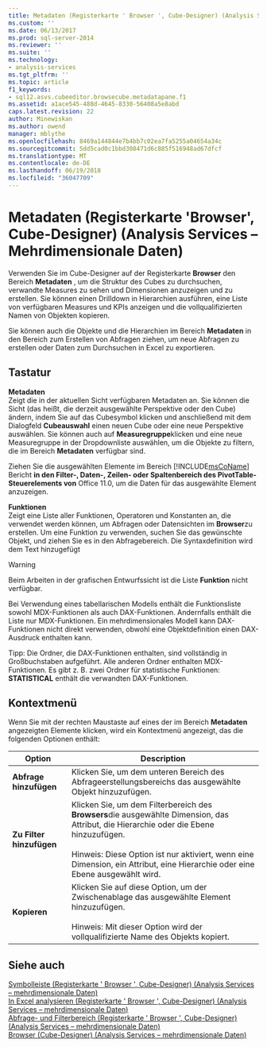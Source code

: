 ```yaml
---
title: Metadaten (Registerkarte ' Browser ', Cube-Designer) (Analysis Services – mehrdimensionale Daten) | Microsoft Docs
ms.custom: ''
ms.date: 06/13/2017
ms.prod: sql-server-2014
ms.reviewer: ''
ms.suite: ''
ms.technology:
- analysis-services
ms.tgt_pltfrm: ''
ms.topic: article
f1_keywords:
- sql12.asvs.cubeeditor.browsecube.metadatapane.f1
ms.assetid: a1ace545-488d-4645-8330-56408a5e8abd
caps.latest.revision: 22
author: Minewiskan
ms.author: owend
manager: mblythe
ms.openlocfilehash: 8469a144844e7b4bb7c02ea7fa5255a04654a34c
ms.sourcegitcommit: 5dd5cad0c1bbd308471d6c885f516948ad67dfcf
ms.translationtype: MT
ms.contentlocale: de-DE
ms.lasthandoff: 06/19/2018
ms.locfileid: "36047709"
---
```

# <a name="metadata-browser-tab-cube-designer-analysis-services---multidimensional-data"></a>Metadaten (Registerkarte 'Browser', Cube-Designer) (Analysis Services – Mehrdimensionale Daten)
  Verwenden Sie im Cube-Designer auf der Registerkarte **Browser** den Bereich **Metadaten** , um die Struktur des Cubes zu durchsuchen, verwandte Measures zu sehen und Dimensionen anzuzeigen und zu erstellen. Sie können einen Drilldown in Hierarchien ausführen, eine Liste von verfügbaren Measures und KPIs anzeigen und die vollqualifizierten Namen von Objekten kopieren.  
  
 Sie können auch die Objekte und die Hierarchien im Bereich **Metadaten** in den Bereich zum Erstellen von Abfragen ziehen, um neue Abfragen zu erstellen oder Daten zum Durchsuchen in Excel zu exportieren.  
  
## <a name="options"></a>Tastatur  
 **Metadaten**  
 Zeigt die in der aktuellen Sicht verfügbaren Metadaten an. Sie können die Sicht (das heißt, die derzeit ausgewählte Perspektive oder den Cube) ändern, indem Sie auf das Cubesymbol klicken und anschließend mit dem Dialogfeld **Cubeauswahl** einen neuen Cube oder eine neue Perspektive auswählen. Sie können auch auf **Measuregruppe**klicken und eine neue Measuregruppe in der Dropdownliste auswählen, um die Objekte zu filtern, die im Bereich **Metadaten** verfügbar sind.  
  
 Ziehen Sie die ausgewählten Elemente im Bereich [!INCLUDE[msCoName](../includes/msconame-md.md)] Bericht **in den Filter-, Daten-, Zeilen- oder Spaltenbereich des PivotTable-Steuerelements von** Office 11.0, um die Daten für das ausgewählte Element anzuzeigen.  
  
 **Funktionen**  
 Zeigt eine Liste aller Funktionen, Operatoren und Konstanten an, die verwendet werden können, um Abfragen oder Datensichten im **Browser**zu erstellen. Um eine Funktion zu verwenden, suchen Sie das gewünschte Objekt, und ziehen Sie es in den Abfragebereich. Die Syntaxdefinition wird dem Text hinzugefügt  
  
> [!WARNING]  
>  Beim Arbeiten in der grafischen Entwurfssicht ist die Liste **Funktion** nicht verfügbar.  
  
 Bei Verwendung eines tabellarischen Modells enthält die Funktionsliste sowohl MDX-Funktionen als auch DAX-Funktionen. Andernfalls enthält die Liste nur MDX-Funktionen. Ein mehrdimensionales Modell kann DAX-Funktionen nicht direkt verwenden, obwohl eine Objektdefinition einen DAX-Ausdruck enthalten kann.  
  
 Tipp: Die Ordner, die DAX-Funktionen enthalten, sind vollständig in Großbuchstaben aufgeführt. Alle anderen Ordner enthalten MDX-Funktionen. Es gibt z. B. zwei Ordner für statistische Funktionen: **STATISTICAL** enthält die verwandten DAX-Funktionen.  
  
## <a name="context-menu"></a>Kontextmenü  
 Wenn Sie mit der rechten Maustaste auf eines der im Bereich **Metadaten** angezeigten Elemente klicken, wird ein Kontextmenü angezeigt, das die folgenden Optionen enthält:  
  
|Option|Description|  
|------------|-----------------|  
|**Abfrage hinzufügen**|Klicken Sie, um dem unteren Bereich des Abfrageerstellungsbereichs das ausgewählte Objekt hinzuzufügen.|  
|**Zu Filter hinzufügen**|Klicken Sie, um dem Filterbereich des **Browsers**die ausgewählte Dimension, das Attribut, die Hierarchie oder die Ebene hinzuzufügen.<br /><br /> Hinweis: Diese Option ist nur aktiviert, wenn eine Dimension, ein Attribut, eine Hierarchie oder eine Ebene ausgewählt wird.|  
|**Kopieren**|Klicken Sie auf diese Option, um der Zwischenablage das ausgewählte Element hinzuzufügen.<br /><br /> Hinweis: Mit dieser Option wird der vollqualifizierte Name des Objekts kopiert.|  
  
## <a name="see-also"></a>Siehe auch  
 [Symbolleiste &#40;Registerkarte ' Browser ', Cube-Designer&#41; &#40;Analysis Services – mehrdimensionale Daten&#41;](toolbar-browser-tab-cube-designer-analysis-services-multidimensional-data.md)   
 [In Excel analysieren &#40;Registerkarte ' Browser ', Cube-Designer&#41; &#40;Analysis Services – mehrdimensionale Daten&#41;](analyze-in-excel-browser-cube-designer-analysis-services-multidimensional-data.md)   
 [Abfrage- und Filterbereich &#40;Registerkarte ' Browser ', Cube-Designer&#41; &#40;Analysis Services – mehrdimensionale Daten&#41;](query-filter-browser-cube-designer-analysis-services-multidimensional-data.md)   
 [Browser &#40;Cube-Designer&#41; &#40;Analysis Services – mehrdimensionale Daten&#41;](browser-cube-designer-analysis-services-multidimensional-data.md)  
  
  